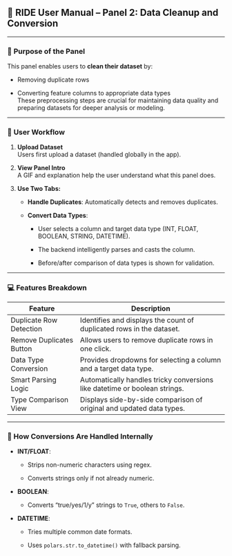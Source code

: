 ## 📘 RIDE User Manual – Panel 2: **Data Cleanup and Conversion**

---
### 🔄 **Purpose of the Panel**

This panel enables users to **clean their dataset** by:

- Removing duplicate rows
    
- Converting feature columns to appropriate data types  
    These preprocessing steps are crucial for maintaining data quality and preparing datasets for deeper analysis or modeling.

---
### 🧭 **User Workflow**

1. **Upload Dataset**  
    Users first upload a dataset (handled globally in the app).
    
2. **View Panel Intro**  
    A GIF and explanation help the user understand what this panel does.
    
3. **Use Two Tabs:**
    
    - **Handle Duplicates**: Automatically detects and removes duplicates.
        
    - **Convert Data Types**:
        
        - User selects a column and target data type (INT, FLOAT, BOOLEAN, STRING, DATETIME).
            
        - The backend intelligently parses and casts the column.
            
        - Before/after comparison of data types is shown for validation.
            

---
### 💻 Features Breakdown

| Feature                  | Description                                                                |
| ------------------------ | -------------------------------------------------------------------------- |
| Duplicate Row Detection  | Identifies and displays the count of duplicated rows in the dataset.       |
| Remove Duplicates Button | Allows users to remove duplicate rows in one click.                        |
| Data Type Conversion     | Provides dropdowns for selecting a column and a target data type.          |
| Smart Parsing Logic      | Automatically handles tricky conversions like datetime or boolean strings. |
| Type Comparison View     | Displays side-by-side comparison of original and updated data types.       |

---
### 🧠 How Conversions Are Handled Internally

- **INT/FLOAT**:
    
    - Strips non-numeric characters using regex.
        
    - Converts strings only if not already numeric.
        
- **BOOLEAN**:
    
    - Converts “true/yes/1/y” strings to `True`, others to `False`.
        
- **DATETIME**:
    
    - Tries multiple common date formats.
        
    - Uses `polars.str.to_datetime()` with fallback parsing.